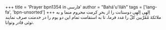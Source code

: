 +++
title = 'Prayer bpn1354 in فارسی'
author = "Bahá'u'lláh"
tags = ['lang-fa', 'bpn-unsorted']
+++
اِلهِى اِلهِى
دوستانت را از بحرِ كرمت محروم منما و به ملائکۀ مُقَرَّبين كلّ را مَدد فرما، تا به استقامت تمام اين دو يوم را در خدمتت صرف نمايند توئى قادر وتوانا.
